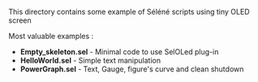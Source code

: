 This directory contains some example of Séléné scripts using tiny OLED screen

Most valuable examples :

- **Empty_skeleton.sel** - Minimal code to use SelOLed plug-in
- **HelloWorld.sel** - Simple text manipulation
- **PowerGraph.sel** - Text, Gauge, figure's curve and clean shutdown
